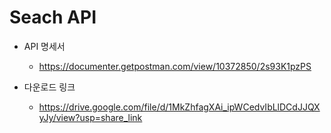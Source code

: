 # Seach API

* API 명세서
  * https://documenter.getpostman.com/view/10372850/2s93K1pzPS

* 다운로드 링크
  * https://drive.google.com/file/d/1MkZhfagXAi_ipWCedvIbLlDCdJJQXyJy/view?usp=share_link
